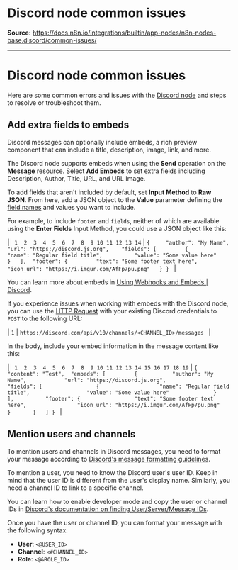 # Discord node common issues

**Source:** https://docs.n8n.io/integrations/builtin/app-nodes/n8n-nodes-base.discord/common-issues/

---

# Discord node common issues

Here are some common errors and issues with the [Discord node](../) and steps to resolve or troubleshoot them.

## Add extra fields to embeds

Discord messages can optionally include embeds, a rich preview component that can include a title, description, image, link, and more.

The Discord node supports embeds when using the **Send** operation on the **Message** resource. Select **Add Embeds** to set extra fields including Description, Author, Title, URL, and URL Image.

To add fields that aren't included by default, set **Input Method** to **Raw JSON**. From here, add a JSON object to the **Value** parameter defining the [field names](https://discord.com/developers/docs/resources/message#embed-object) and values you want to include.

For example, to include `footer` and `fields`, neither of which are available using the **Enter Fields** Input Method, you could use a JSON object like this:

| ```  1  2  3  4  5  6  7  8  9 10 11 12 13 14 ``` | ``` {     "author": "My Name", 	"url": "https://discord.js.org", 	"fields": [ 		{ 			"name": "Regular field title", 			"value": "Some value here" 		} 	], 	"footer": { 		"text": "Some footer text here", 		"icon_url": "https://i.imgur.com/AfFp7pu.png" 	} }  ``` |

You can learn more about embeds in [Using Webhooks and Embeds | Discord](https://discord.com/safety/using-webhooks-and-embeds).

If you experience issues when working with embeds with the Discord node, you can use the [HTTP Request](../../../core-nodes/n8n-nodes-base.httprequest/) with your existing Discord credentials to `POST` to the following URL:

| ``` 1 ``` | ``` https://discord.com/api/v10/channels/<CHANNEL_ID>/messages  ``` |

In the body, include your embed information in the message content like this:

| ```  1  2  3  4  5  6  7  8  9 10 11 12 13 14 15 16 17 18 19 ``` | ``` { 	"content": "Test", 	"embeds": [ 		{ 			"author": "My Name", 			"url": "https://discord.js.org", 			"fields": [ 				{ 					"name": "Regular field title", 					"value": "Some value here" 				} 			], 			"footer": { 				"text": "Some footer text here", 				"icon_url": "https://i.imgur.com/AfFp7pu.png" 			} 		} 	] }  ``` |

## Mention users and channels

To mention users and channels in Discord messages, you need to format your message according to [Discord's message formatting guidelines](https://discord.com/developers/docs/reference#message-formatting).

To mention a user, you need to know the Discord user's user ID. Keep in mind that the user ID is different from the user's display name. Similarly, you need a channel ID to link to a specific channel.

You can learn how to enable developer mode and copy the user or channel IDs in [Discord's documentation on finding User/Server/Message IDs](https://support.discord.com/hc/en-us/articles/206346498-Where-can-I-find-my-User-Server-Message-ID).

Once you have the user or channel ID, you can format your message with the following syntax:

- **User**: `<@USER_ID>`
- **Channel**: `<#CHANNEL_ID>`
- **Role**: `<@&ROLE_ID>`
